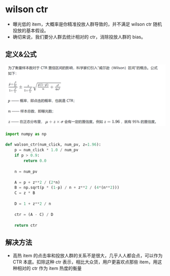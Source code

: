 # wilson ctr
- 曝光低的 item，大概率是你精准投放人群导致的，并不满足 wilson ctr 随机投放的基本假设。
- 确切来说，我们要分人群去统计相对的 ctr，消除投放人群的 bias。

## 定义&公式
![alt text](image.png)

```python
import numpy as np

def walson_ctr(num_click, num_pv, z=1.96):
    p = num_click * 1.0 / num_pv
    if p > 0.9:
        return 0.0
    
    n = num_pv
    
    A = p + z**2 / (2*n)
    B = np.sqrt(p * (1-p) / n + z**2 / (4*(n**2)))
    C = z * B
    
    D = 1 + z**2 / n

    ctr = (A - C) / D
    
    return ctr
```

## 解决方法
- 高热 item 的点击率和投放人群的关系不是很大，几乎人人都会点，可以作为 CTR 本底。扣除这种 ctr 表示，相比大众货，用户更喜欢点那些 item，用这种相对的 ctr 作为 item 热度的衡量
